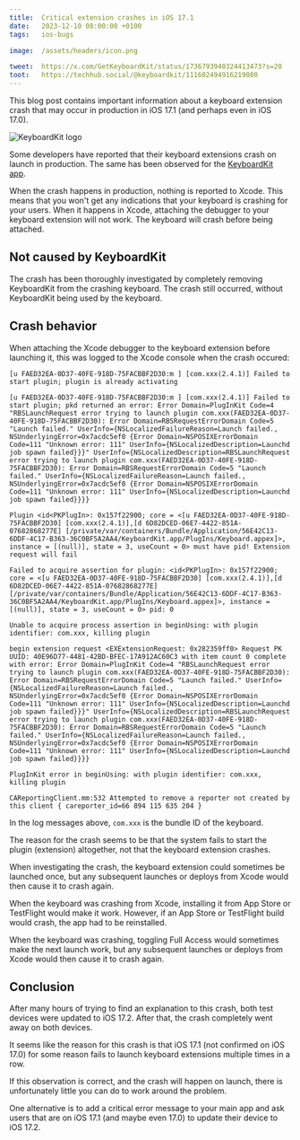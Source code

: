 ```yaml
---
title:  Critical extension crashes in iOS 17.1
date:   2023-12-10 08:00:00 +0100
tags:   ios-bugs

image:  /assets/headers/icon.png

tweet:  https://x.com/GetKeyboardKit/status/1736793940324413473?s=20
toot:   https://techhub.social/@keyboardkit/111602494916219080
---
```


This blog post contains important information about a keyboard extension crash that may occur in production in iOS 17.1 (and perhaps even in iOS 17.0).

![KeyboardKit logo]({{page.image}})

Some developers have reported that their keyboard extensions crash on launch in production. The same has been observed for the [KeyboardKit app](/app).

When the crash happens in production, nothing is reported to Xcode. This means that you won't get any indications that your keyboard is crashing for your users. When it happens in Xcode, attaching the debugger to your keyboard extension will not work. The keyboard will crash before being attached.


## Not caused by KeyboardKit

The crash has been thoroughly investigated by completely removing KeyboardKit from the crashing keyboard. The crash still occurred, without KeyboardKit being used by the keyboard.


## Crash behavior

When attaching the Xcode debugger to the keyboard extension before launching it, this was logged to the Xcode console when the crash occured:

```
[u FAED32EA-0D37-40FE-918D-75FACBBF2D30:m ] [com.xxx(2.4.1)] Failed to start plugin; plugin is already activating

[u FAED32EA-0D37-40FE-918D-75FACBBF2D30:m ] [com.xxx(2.4.1)] Failed to start plugin; pkd returned an error: Error Domain=PlugInKit Code=4 "RBSLaunchRequest error trying to launch plugin com.xxx(FAED32EA-0D37-40FE-918D-75FACBBF2D30): Error Domain=RBSRequestErrorDomain Code=5 "Launch failed." UserInfo={NSLocalizedFailureReason=Launch failed., NSUnderlyingError=0x7acdc5ef0 {Error Domain=NSPOSIXErrorDomain Code=111 "Unknown error: 111" UserInfo={NSLocalizedDescription=Launchd job spawn failed}}}" UserInfo={NSLocalizedDescription=RBSLaunchRequest error trying to launch plugin com.xxx(FAED32EA-0D37-40FE-918D-75FACBBF2D30): Error Domain=RBSRequestErrorDomain Code=5 "Launch failed." UserInfo={NSLocalizedFailureReason=Launch failed., NSUnderlyingError=0x7acdc5ef0 {Error Domain=NSPOSIXErrorDomain Code=111 "Unknown error: 111" UserInfo={NSLocalizedDescription=Launchd job spawn failed}}}}

Plugin <id<PKPlugIn>: 0x157f22900; core = <[u FAED32EA-0D37-40FE-918D-75FACBBF2D30] [com.xxx(2.4.1)],[d 6D82DCED-06E7-4422-851A-07682868277E] [/private/var/containers/Bundle/Application/56E42C13-6DDF-4C17-B363-36C0BF5A2AA4/KeyboardKit.app/PlugIns/Keyboard.appex]>, instance = [(null)], state = 3, useCount = 0> must have pid! Extension request will fail

Failed to acquire assertion for plugin: <id<PKPlugIn>: 0x157f22900; core = <[u FAED32EA-0D37-40FE-918D-75FACBBF2D30] [com.xxx(2.4.1)],[d 6D82DCED-06E7-4422-851A-07682868277E] [/private/var/containers/Bundle/Application/56E42C13-6DDF-4C17-B363-36C0BF5A2AA4/KeyboardKit.app/PlugIns/Keyboard.appex]>, instance = [(null)], state = 3, useCount = 0> pid: 0

Unable to acquire process assertion in beginUsing: with plugin identifier: com.xxx, killing plugin

begin extension request <EXExtensionRequest: 0x282359ff0> Request PK UUID: 40E96D77-4481-42BD-BFEC-17A912AC60C3 with item count 0 complete with error: Error Domain=PlugInKit Code=4 "RBSLaunchRequest error trying to launch plugin com.xxx(FAED32EA-0D37-40FE-918D-75FACBBF2D30): Error Domain=RBSRequestErrorDomain Code=5 "Launch failed." UserInfo={NSLocalizedFailureReason=Launch failed., NSUnderlyingError=0x7acdc5ef0 {Error Domain=NSPOSIXErrorDomain Code=111 "Unknown error: 111" UserInfo={NSLocalizedDescription=Launchd job spawn failed}}}" UserInfo={NSLocalizedDescription=RBSLaunchRequest error trying to launch plugin com.xxx(FAED32EA-0D37-40FE-918D-75FACBBF2D30): Error Domain=RBSRequestErrorDomain Code=5 "Launch failed." UserInfo={NSLocalizedFailureReason=Launch failed., NSUnderlyingError=0x7acdc5ef0 {Error Domain=NSPOSIXErrorDomain Code=111 "Unknown error: 111" UserInfo={NSLocalizedDescription=Launchd job spawn failed}}}}

PlugInKit error in beginUsing: with plugin identifier: com.xxx, killing plugin

CAReportingClient.mm:532 Attempted to remove a reporter not created by this client { careporter_id=66 894 115 635 204 }
```

In the log messages above, `com.xxx` is the bundle ID of the keyboard.

The reason for the crash seems to be that the system fails to start the plugin (extension) altogether, not that the keyboard extension crashes.

When investigating the crash, the keyboard extension could sometimes be launched once, but any subsequent launches or deploys from Xcode would then cause it to crash again. 

When the keyboard was crashing from Xcode, installing it from App Store or TestFlight would make it work. However, if an App Store or TestFlight build would crash, the app had to be reinstalled. 

When the keyboard was crashing, toggling Full Access would sometimes make the next launch work, but any subsequent launches or deploys from Xcode would then cause it to crash again.


## Conclusion

After many hours of trying to find an explanation to this crash, both test devices were updated to iOS 17.2. After that, the crash completely went away on both devices.

It seems like the reason for this crash is that iOS 17.1 (not confirmed on iOS 17.0) for some reason fails to launch keyboard extensions multiple times in a row.

If this observation is correct, and the crash will happen on launch, there is unfortunately little you can do to work around the problem.

One alternative is to add a critical error message to your main app and ask users that are on iOS 17.1 (and maybe even 17.0) to update their device to iOS 17.2.